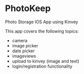 # PhotoKeep
Photo Storage IOS App using Kinvey

This app covers the following topics:
- camera
- image picker
- date picker
- imageviews
- upload to kinvey (image and text)
- login/registration functionality
